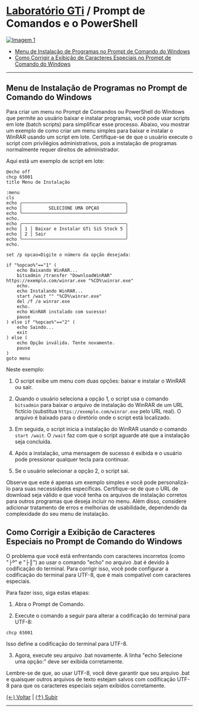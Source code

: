 # [Laboratório GTi](https://github.com/systemboys/GTi_Laboratory#laborat%C3%B3rio-gti "Laboratório GTi") / Prompt de Comandos e o PowerShell

[![Imagem 1](https://site.com/img/exemplo.png "Imagem 1")](http://link.com "Imagem 1")

- [Menu de Instalação de Programas no Prompt de Comando do Windows](#menu-de-instalação-de-programas-no-prompt-de-comando-do-windows "Menu de Instalação de Programas no Prompt de Comando do Windows")
- [Como Corrigir a Exibição de Caracteres Especiais no Prompt de Comando do Windows](#como-corrigir-a-exibição-de-caracteres-especiais-no-prompt-de-comando-do-windows "Como Corrigir a Exibição de Caracteres Especiais no Prompt de Comando do Windows")

---

## Menu de Instalação de Programas no Prompt de Comando do Windows

Para criar um menu no Prompt de Comandos ou PowerShell do Windows que permite ao usuário baixar e instalar programas, você pode usar scripts em lote (batch scripts) para simplificar esse processo. Abaixo, vou mostrar um exemplo de como criar um menu simples para baixar e instalar o WinRAR usando um script em lote. Certifique-se de que o usuário execute o script com privilégios administrativos, pois a instalação de programas normalmente requer direitos de administrador. 

Aqui está um exemplo de script em lote:

```batch
@echo off
chcp 65001
title Menu de Instalação

:menu
cls
echo ╭───────────────────────────────────────╮
echo │          SELECIONE UMA OPÇAO          │
echo ╰───────────────────────────────────────╯
echo.
echo ╭───────────────────────────────────────╮
echo │ 1 │ Baixar e Instalar GTi SiS Stock 5 │
echo │ 2 │ Sair                              │
echo ╰───────────────────────────────────────╯
echo.

set /p opcao=Digite o número da opção desejada:

if "%opcao%"=="1" (
    echo Baixando WinRAR...
    bitsadmin /transfer "DownloadWinRAR" https://exemplo.com/winrar.exe "%CD%\winrar.exe"
    echo.
    echo Instalando WinRAR...
    start /wait "" "%CD%\winrar.exe"
    del /f /a winrar.exe
    echo.
    echo WinRAR instalado com sucesso!
    pause
) else if "%opcao%"=="2" (
    echo Saindo...
    exit
) else (
    echo Opção inválida. Tente novamente.
    pause
)
goto menu
```

Neste exemplo:

1. O script exibe um menu com duas opções: baixar e instalar o WinRAR ou sair.

2. Quando o usuário seleciona a opção 1, o script usa o comando `bitsadmin` para baixar o arquivo de instalação do WinRAR de um URL fictício (substitua `https://exemplo.com/winrar.exe` pelo URL real). O arquivo é baixado para o diretório onde o script está localizado.

3. Em seguida, o script inicia a instalação do WinRAR usando o comando `start /wait`. O `/wait` faz com que o script aguarde até que a instalação seja concluída.

4. Após a instalação, uma mensagem de sucesso é exibida e o usuário pode pressionar qualquer tecla para continuar.

5. Se o usuário selecionar a opção 2, o script sai.

Observe que este é apenas um exemplo simples e você pode personalizá-lo para suas necessidades específicas. Certifique-se de que o URL de download seja válido e que você tenha os arquivos de instalação corretos para outros programas que deseja incluir no menu. Além disso, considere adicionar tratamento de erros e melhorias de usabilidade, dependendo da complexidade do seu menu de instalação.

## Como Corrigir a Exibição de Caracteres Especiais no Prompt de Comando do Windows

O problema que você está enfrentando com caracteres incorretos (como "├º" e "├║") ao usar o comando "echo" no arquivo .bat é devido à codificação do terminal. Para corrigir isso, você pode configurar a codificação do terminal para UTF-8, que é mais compatível com caracteres especiais.

Para fazer isso, siga estas etapas:

1. Abra o Prompt de Comando.

2. Execute o comando a seguir para alterar a codificação do terminal para UTF-8:

```batch
chcp 65001
```

Isso define a codificação do terminal para UTF-8.

3. Agora, execute seu arquivo .bat novamente. A linha "echo Selecione uma opção:" deve ser exibida corretamente.

Lembre-se de que, ao usar UTF-8, você deve garantir que seu arquivo .bat e quaisquer outros arquivos de texto estejam salvos com codificação UTF-8 para que os caracteres especiais sejam exibidos corretamente.

[(&larr;) Voltar](https://github.com/systemboys/GTi_Laboratory#laborat%C3%B3rio-gti "Voltar ao Sumário") | 
[(&uarr;) Subir](#prompt-de-comandos-e-o-powershell "Subir para o topo")

---